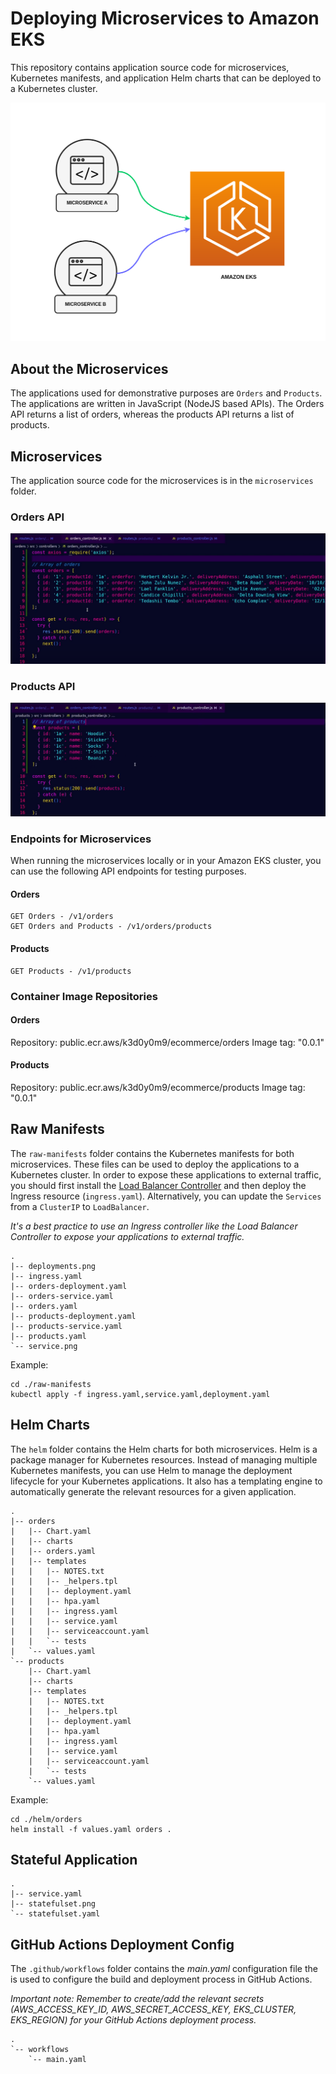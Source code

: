 # Deploying Microservices to Amazon EKS
This repository contains application source code for microservices, Kubernetes manifests, and application Helm charts that can be deployed to a Kubernetes cluster. 

![Alt text](./images/deploy-microservices-to-eks.png?raw=true "Deploy Microservices to Amazon EKS diagram")

## About the Microservices
The applications used for demonstrative purposes are `Orders` and `Products`. The applications are written in JavaScript (NodeJS based APIs). The Orders API returns a list of orders, whereas the products API returns a list of products.

## Microservices
The application source code for the microservices is in the `microservices` folder.

### Orders API
![Alt text](./images/orders-code-screenshot.png?raw=true "Orders Source Code")

### Products API
![Alt text](./images/products-code-screenshot.png?raw=true "Products Source Code")

### Endpoints for Microservices
When running the microservices locally or in your Amazon EKS cluster, you can use the following API endpoints for testing purposes.

#### Orders 
```
GET Orders - /v1/orders
GET Orders and Products - /v1/orders/products
``` 

#### Products
``` 
GET Products - /v1/products
``` 

### Container Image Repositories

#### Orders 
Repository: public.ecr.aws/k3d0y0m9/ecommerce/orders
Image tag: "0.0.1"

#### Products
Repository: public.ecr.aws/k3d0y0m9/ecommerce/products
Image tag: "0.0.1"

## Raw Manifests

The `raw-manifests` folder contains the Kubernetes manifests for both microservices. These files can be used to deploy the applications to a Kubernetes cluster. In order to expose these applications to external traffic, you should first install the [Load Balancer Controller](https://kubernetes-sigs.github.io/aws-load-balancer-controller/) and then deploy the Ingress resource (`ingress.yaml`). Alternatively, you can update the `Services` from a `ClusterIP` to `LoadBalancer`. 

*It's a best practice to use an Ingress controller like the Load Balancer Controller to expose your applications to external traffic.*

```
.
|-- deployments.png
|-- ingress.yaml
|-- orders-deployment.yaml
|-- orders-service.yaml
|-- orders.yaml
|-- products-deployment.yaml
|-- products-service.yaml
|-- products.yaml
`-- service.png
```

Example:
```
cd ./raw-manifests
kubectl apply -f ingress.yaml,service.yaml,deployment.yaml
```

## Helm Charts

The `helm` folder contains the Helm charts for both microservices. Helm is a package manager for Kubernetes resources. Instead of managing multiple Kubernetes manifests, you can use Helm to manage the deployment lifecycle for your Kubernetes applications. It also has a templating engine to automatically generate the relevant resources for a given application.

```
.
|-- orders
|   |-- Chart.yaml
|   |-- charts
|   |-- orders.yaml
|   |-- templates
|   |   |-- NOTES.txt
|   |   |-- _helpers.tpl
|   |   |-- deployment.yaml
|   |   |-- hpa.yaml
|   |   |-- ingress.yaml
|   |   |-- service.yaml
|   |   |-- serviceaccount.yaml
|   |   `-- tests
|   `-- values.yaml
`-- products
    |-- Chart.yaml
    |-- charts
    |-- templates
    |   |-- NOTES.txt
    |   |-- _helpers.tpl
    |   |-- deployment.yaml
    |   |-- hpa.yaml
    |   |-- ingress.yaml
    |   |-- service.yaml
    |   |-- serviceaccount.yaml
    |   `-- tests
    `-- values.yaml
```

Example:
```
cd ./helm/orders
helm install -f values.yaml orders .
```

## Stateful Application

```
.
|-- service.yaml
|-- statefulset.png
`-- statefulset.yaml
```

## GitHub Actions Deployment Config
The `.github/workflows` folder contains the *main.yaml* configuration file the is used to configure the build and deployment process in GitHub Actions.

*Important note: Remember to create/add the relevant secrets (AWS_ACCESS_KEY_ID, AWS_SECRET_ACCESS_KEY, EKS_CLUSTER, EKS_REGION) for your GitHub Actions deployment process.*

```
.
`-- workflows
    `-- main.yaml
```